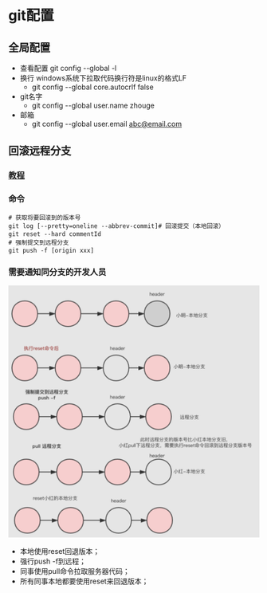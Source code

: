 
# git配置

## 全局配置
* 查看配置 git config --global -l
* 换行 windows系统下拉取代码换行符是linux的格式LF
  * git config --global core.autocrlf false
* git名字
  * git config --global user.name zhouge
* 邮箱 
  * git config --global user.email abc@email.com

## 回滚远程分支
### [教程](https://www.jianshu.com/p/b7498be122da)
### 命令
```
# 获取将要回滚到的版本号
git log [--pretty=oneline --abbrev-commit]# 回滚提交（本地回滚）
git reset --hard commentId
# 强制提交到远程分支
git push -f [origin xxx]
```

### 需要通知同分支的开发人员
![](images/git_reset.png)
* 本地使用reset回退版本；
* 强行push -f到远程；
* 同事使用pull命令拉取服务器代码；
* 所有同事本地都要使用reset来回退版本；
